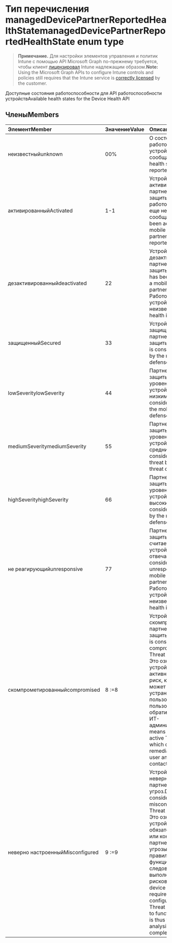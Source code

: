 # <a name="manageddevicepartnerreportedhealthstate-enum-type"></a><span data-ttu-id="d0c4d-101">Тип перечисления managedDevicePartnerReportedHealthState</span><span class="sxs-lookup"><span data-stu-id="d0c4d-101">managedDevicePartnerReportedHealthState enum type</span></span>

> <span data-ttu-id="d0c4d-102">**Примечание.** Для настройки элементов управления и политик Intune с помощью API Microsoft Graph по-прежнему требуется, чтобы клиент [лицензировал](https://go.microsoft.com/fwlink/?linkid=839381) Intune надлежащим образом.</span><span class="sxs-lookup"><span data-stu-id="d0c4d-102">**Note:** Using the Microsoft Graph APIs to configure Intune controls and policies still requires that the Intune service is [correctly licensed](https://go.microsoft.com/fwlink/?linkid=839381) by the customer.</span></span>

<span data-ttu-id="d0c4d-103">Доступные состояния работоспособности для API работоспособности устройств</span><span class="sxs-lookup"><span data-stu-id="d0c4d-103">Available health states for the Device Health API</span></span>
## <a name="members"></a><span data-ttu-id="d0c4d-104">Члены</span><span class="sxs-lookup"><span data-stu-id="d0c4d-104">Members</span></span>
|<span data-ttu-id="d0c4d-105">Элемент</span><span class="sxs-lookup"><span data-stu-id="d0c4d-105">Member</span></span>|<span data-ttu-id="d0c4d-106">Значение</span><span class="sxs-lookup"><span data-stu-id="d0c4d-106">Value</span></span>|<span data-ttu-id="d0c4d-107">Описание</span><span class="sxs-lookup"><span data-stu-id="d0c4d-107">Description</span></span>|
|:---|:---|:---|
|<span data-ttu-id="d0c4d-108">неизвестный</span><span class="sxs-lookup"><span data-stu-id="d0c4d-108">unknown</span></span>|<span data-ttu-id="d0c4d-109">0</span><span class="sxs-lookup"><span data-stu-id="d0c4d-109">0%</span></span>|<span data-ttu-id="d0c4d-110">О состоянии работоспособности устройства еще не сообщалось</span><span class="sxs-lookup"><span data-stu-id="d0c4d-110">Device health state is not yet reported</span></span>|
|<span data-ttu-id="d0c4d-111">активированный</span><span class="sxs-lookup"><span data-stu-id="d0c4d-111">Activated</span></span>|<span data-ttu-id="d0c4d-112">1</span><span class="sxs-lookup"><span data-stu-id="d0c4d-112">-1</span></span>|<span data-ttu-id="d0c4d-113">Устройство активировано партнером мобильной защиты от угроз, но о работоспособности еще не сообщалось.</span><span class="sxs-lookup"><span data-stu-id="d0c4d-113">Device has been activated by a mobile threat defense partner, but has not yet reported health.</span></span>|
|<span data-ttu-id="d0c4d-114">дезактивированный</span><span class="sxs-lookup"><span data-stu-id="d0c4d-114">deactivated</span></span>|<span data-ttu-id="d0c4d-115">2</span><span class="sxs-lookup"><span data-stu-id="d0c4d-115">2</span></span>|<span data-ttu-id="d0c4d-116">Устройство дезактивировано партнером мобильной защиты от угроз</span><span class="sxs-lookup"><span data-stu-id="d0c4d-116">Device has been deactivated by a mobile threat defense partner.</span></span> <span data-ttu-id="d0c4d-117">Работоспособность устройства неизвестна.</span><span class="sxs-lookup"><span data-stu-id="d0c4d-117">The device health is not known.</span></span>|
|<span data-ttu-id="d0c4d-118">защищенный</span><span class="sxs-lookup"><span data-stu-id="d0c4d-118">Secured</span></span>|<span data-ttu-id="d0c4d-119">3</span><span class="sxs-lookup"><span data-stu-id="d0c4d-119">3</span></span>|<span data-ttu-id="d0c4d-120">Устройство считается защищенным партнером мобильной защиты от угроз.</span><span class="sxs-lookup"><span data-stu-id="d0c4d-120">Device is considered secured by the mobile threat defense partner.</span></span>|
|<span data-ttu-id="d0c4d-121">lowSeverity</span><span class="sxs-lookup"><span data-stu-id="d0c4d-121">lowSeverity</span></span>|<span data-ttu-id="d0c4d-122">4</span><span class="sxs-lookup"><span data-stu-id="d0c4d-122">4</span></span>|<span data-ttu-id="d0c4d-123">Партнер мобильной защиты от угроз уровень угрозы устройству считает низким.</span><span class="sxs-lookup"><span data-stu-id="d0c4d-123">Device is considered low threat by the mobile threat defense partner.</span></span>|
|<span data-ttu-id="d0c4d-124">mediumSeverity</span><span class="sxs-lookup"><span data-stu-id="d0c4d-124">mediumSeverity</span></span>|<span data-ttu-id="d0c4d-125">5</span><span class="sxs-lookup"><span data-stu-id="d0c4d-125">5</span></span>|<span data-ttu-id="d0c4d-126">Партнер мобильной защиты от угроз уровень угрозы устройству считает средним.</span><span class="sxs-lookup"><span data-stu-id="d0c4d-126">Device is considered medium threat by the mobile threat defense partner.</span></span>|
|<span data-ttu-id="d0c4d-127">highSeverity</span><span class="sxs-lookup"><span data-stu-id="d0c4d-127">highSeverity</span></span>|<span data-ttu-id="d0c4d-128">6</span><span class="sxs-lookup"><span data-stu-id="d0c4d-128">6</span></span>|<span data-ttu-id="d0c4d-129">Партнер мобильной защиты от угроз уровень угрозы устройству считает высоким.</span><span class="sxs-lookup"><span data-stu-id="d0c4d-129">Device is considered high threat by the mobile threat defense partner.</span></span>|
|<span data-ttu-id="d0c4d-130">не реагирующий</span><span class="sxs-lookup"><span data-stu-id="d0c4d-130">unresponsive</span></span>|<span data-ttu-id="d0c4d-131">7</span><span class="sxs-lookup"><span data-stu-id="d0c4d-131">7</span></span>|<span data-ttu-id="d0c4d-132">Партнер мобильной защиты от угроз считает, что устройство не отвечает.</span><span class="sxs-lookup"><span data-stu-id="d0c4d-132">Device is considered unresponsive by the mobile threat defense partner.</span></span> <span data-ttu-id="d0c4d-133">Работоспособность устройства неизвестна.</span><span class="sxs-lookup"><span data-stu-id="d0c4d-133">The device health is not known.</span></span>|
|<span data-ttu-id="d0c4d-134">скомпрометированный</span><span class="sxs-lookup"><span data-stu-id="d0c4d-134">compromised</span></span>|<span data-ttu-id="d0c4d-135">8</span><span class="sxs-lookup"><span data-stu-id="d0c4d-135"> :=8</span></span>|<span data-ttu-id="d0c4d-136">Устройство считается скомпрометированным партнером мобильной защиты от угроз.</span><span class="sxs-lookup"><span data-stu-id="d0c4d-136">Device is considered compromised by the Threat Defense partner.</span></span> <span data-ttu-id="d0c4d-137">Это означает, что в устройстве имеется активная угроза или риск, который не может быть легко устранен конечным пользователем, и пользователь должен обратиться к своему ИТ-администратору.</span><span class="sxs-lookup"><span data-stu-id="d0c4d-137">This means the device has an active Threat or Risk which cannot be easily remediated by the end user and the user should contact their IT Admin.</span></span>|
|<span data-ttu-id="d0c4d-138">неверно настроенный</span><span class="sxs-lookup"><span data-stu-id="d0c4d-138">Misconfigured</span></span>|<span data-ttu-id="d0c4d-139">9</span><span class="sxs-lookup"><span data-stu-id="d0c4d-139"> :=9</span></span>|<span data-ttu-id="d0c4d-140">Устройство считается неверно настроенным партнером защиты от угроз.</span><span class="sxs-lookup"><span data-stu-id="d0c4d-140">Device is considered misconfigured with the Threat Defense partner.</span></span> <span data-ttu-id="d0c4d-141">Это означает, что в устройстве отсутствует обязательный профиль или конфигурация для партнера защиты угрозы для его правильного функционирования и, следовательно, выполнения анализа рисков.</span><span class="sxs-lookup"><span data-stu-id="d0c4d-141">This means the device is missing a required profile or configuration for the Threat Defense Partner to function properly and is thus threat or risk analysis is not able to complete.</span></span>|








